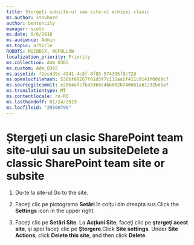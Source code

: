 ```yaml
---
title: Ștergeți subsite-ul sau site-ul echipei clasic
ms.author: stevhord
author: bentoncity
manager: scotv
ms.date: 8/6/2018
ms.audience: Admin
ms.topic: article
ROBOTS: NOINDEX, NOFOLLOW
localization_priority: Priority
ms.collection: Adm_O365
ms.custom: Adm_O365
ms.assetid: f2ec4d9c-4841-4c8f-8f85-574395f8c728
ms.openlocfilehash: 5366f68267f81d5f7c115aa5f411c9141f00d9c7
ms.sourcegitcommit: e2864efcfb493b6e46b662b746661a61232bdba7
ms.translationtype: MT
ms.contentlocale: ro-RO
ms.lasthandoff: 01/24/2019
ms.locfileid: "29500798"
---
```

# <a name="delete-a-classic-sharepoint-team-site-or-subsite"></a><span data-ttu-id="a6ac9-102">Ștergeți un clasic SharePoint team site-ului sau un subsite</span><span class="sxs-lookup"><span data-stu-id="a6ac9-102">Delete a classic SharePoint team site or subsite</span></span>

1. <span data-ttu-id="a6ac9-103">Du-te la site-ul.</span><span class="sxs-lookup"><span data-stu-id="a6ac9-103">Go to the site.</span></span>
    
2. <span data-ttu-id="a6ac9-104">Faceţi clic pe pictograma **Setări** în colţul din dreapta sus.</span><span class="sxs-lookup"><span data-stu-id="a6ac9-104">Click the **Settings** icon in the upper right.</span></span> 
    
3. <span data-ttu-id="a6ac9-p101">Faceţi clic pe **Setări Site**. La **Acțiuni Site**, faceţi clic pe **ştergeţi acest site**, şi apoi faceţi clic pe **Ştergere**.</span><span class="sxs-lookup"><span data-stu-id="a6ac9-p101">Click **Site settings**. Under **Site Actions**, click **Delete this site**, and then click **Delete**.</span></span>
    

